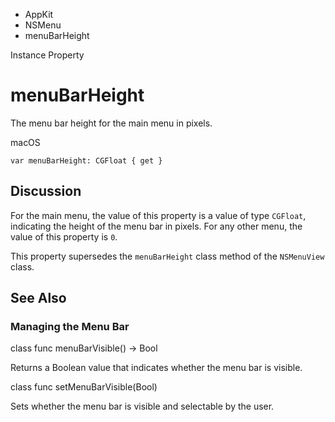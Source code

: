 

- AppKit
- NSMenu
-  menuBarHeight 

Instance Property

# menuBarHeight

The menu bar height for the main menu in pixels.

macOS

``` source
var menuBarHeight: CGFloat { get }
```

## Discussion

For the main menu, the value of this property is a value of type `CGFloat`, indicating the height of the menu bar in pixels. For any other menu, the value of this property is `0`.

This property supersedes the `menuBarHeight` class method of the `NSMenuView` class.

## See Also

### Managing the Menu Bar

class func menuBarVisible() -> Bool

Returns a Boolean value that indicates whether the menu bar is visible.

class func setMenuBarVisible(Bool)

Sets whether the menu bar is visible and selectable by the user.

